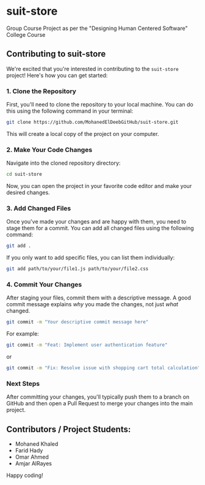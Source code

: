 # suit-store
Group Course Project as per the "Designing Human Centered Software" College Course

## Contributing to suit-store

We're excited that you're interested in contributing to the `suit-store` project! Here's how you can get started:

### 1. Clone the Repository

First, you'll need to clone the repository to your local machine. You can do this using the following command in your terminal:

```bash
git clone https://github.com/MohanedElDeebGitHub/suit-store.git
```

This will create a local copy of the project on your computer.

### 2. Make Your Code Changes

Navigate into the cloned repository directory:

```bash
cd suit-store
```

Now, you can open the project in your favorite code editor and make your desired changes.

### 3. Add Changed Files

Once you've made your changes and are happy with them, you need to stage them for a commit. You can add all changed files using the following command:

```bash
git add .
```

If you only want to add specific files, you can list them individually:

```bash
git add path/to/your/file1.js path/to/your/file2.css
```

### 4. Commit Your Changes

After staging your files, commit them with a descriptive message. A good commit message explains *why* you made the changes, not just *what* changed.

```bash
git commit -m "Your descriptive commit message here"
```

For example:

```bash
git commit -m "Feat: Implement user authentication feature"
```
or
```bash
git commit -m "Fix: Resolve issue with shopping cart total calculation"
```

### Next Steps

After committing your changes, you'll typically push them to a branch on GitHub and then open a Pull Request to merge your changes into the main project.

## Contributors / Project Students:

*   Mohaned Khaled
*   Farid Hady
*   Omar Ahmed
*   Amjar AlRayes

Happy coding!

